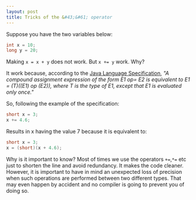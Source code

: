 ```yaml
---
layout: post
title: Tricks of the &#43;&#61; operator
---
```


Suppose you have the two variables below:

```java
int x = 10;
long y = 20;
```

Making `x = x + y` does not work. But `x += y` work. Why?

It work because, according to the [Java Language Specification](http://docs.oracle.com/javase/specs/jls/se5.0/html/expressions.html#15.26.2), *"A compound assignment expression of the form E1 op= E2 is equivalent to E1 = (T)((E1) op (E2)), where T is the type of E1, except that E1 is evaluated only once."*

So, following the example of the specification:

```java
short x = 3;
x += 4.6;
```

Results in x having the value 7 because it is equivalent to:

```java
short x = 3;
x = (short)(x + 4.6);
```

Why is it important to know? Most of times we use the operators `+=`,`*=` etc just to shorten the line and avoid redundancy. It makes the code cleaner.
However, it is important to have in mind an unexpected loss of precision when such operations are performed between two different types. That may even happen by accident and no compiler is going to prevent you of doing so.